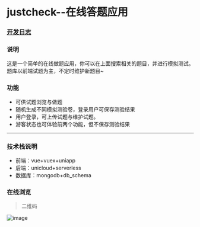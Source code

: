 # justcheck--在线答题应用

### [开发日志](https://github.com/lorelei47/justcheck/blob/main/doc/codeing-daily.md)

### 说明
这是一个简单的在线做题应用，你可以在上面搜索相关的题目，并进行模拟测试。题库以前端试题为主，不定时维护新题目~

### 功能

* 可供试题浏览与做题
* 随机生成不同模拟测验卷，登录用户可保存测验结果
* 用户登录，可上传试题与维护试题。
* 游客状态也可体验前两个功能，但不保存测验结果

---

### 技术栈说明
* 前端：vue+vuex+uniapp
* 后端：unicloud+serverless
* 数据库：mongodb+db_schema

### 在线浏览
> 二维码


![image](https://vkceyugu.cdn.bspapp.com/VKCEYUGU-6dc0f4a1-e447-462f-8652-145f1c2c74f8/c5fdaac5-c46f-4405-afeb-617da3de8013.png)
